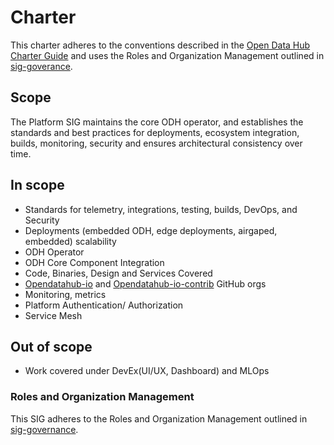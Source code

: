 # Charter

This charter adheres to the conventions described in the [Open Data Hub Charter Guide](../sig-charter-guide.md) and uses the Roles and Organization Management outlined in [sig-goverance](../sig-governance.md).
 
## Scope

The Platform SIG maintains the core ODH operator, and establishes the standards and best practices for deployments, ecosystem integration, builds, monitoring, security and ensures architectural consistency over time.

## In scope

- Standards for telemetry, integrations, testing, builds, DevOps, and Security
- Deployments (embedded ODH, edge deployments, airgaped, embedded) scalability
- ODH Operator
- ODH Core Component Integration
- Code, Binaries, Design and Services Covered
- [Opendatahub-io](https://github.com/opendatahub-io/) and [Opendatahub-io-contrib](github.com/opendatahub-io-contrib) GitHub orgs
- Monitoring, metrics
- Platform Authentication/ Authorization
- Service Mesh

## Out of scope

- Work covered under DevEx(UI/UX, Dashboard) and MLOps


### Roles and Organization Management

This SIG adheres to the Roles and Organization Management outlined in [sig-governance](../sig-governance.md).